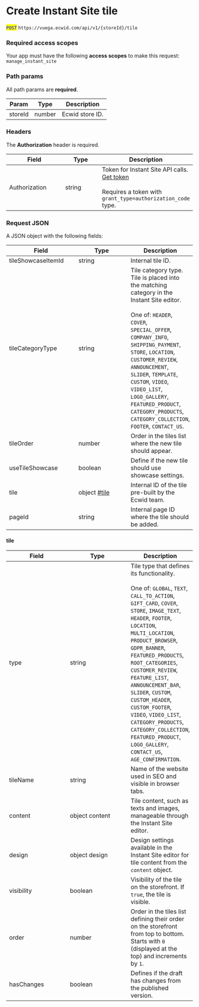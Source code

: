 # Create Instant Site tile

<mark style="color:blue;">`POST`</mark> `https://vuega.ecwid.com/api/v1/{storeId}/tile`

### Required access scopes

Your app must have the following **access scopes** to make this request: `manage_instant_site`

### Path params

All path params are **required**.

| Param   | Type   | Description     |
| ------- | ------ | --------------- |
| storeId | number | Ecwid store ID. |

### Headers

The **Authorization** header is required.

<table><thead><tr><th width="138.484375">Field</th><th width="86.42578125">Type</th><th>Description</th></tr></thead><tbody><tr><td>Authorization</td><td>string</td><td>Token for Instant Site API calls. <a href="../get-instant-site-api-token-apiv1.md">Get token</a><br><br>Requires a token with <code>grant_type=authorization_code</code> type.</td></tr></tbody></table>

### Request JSON

A JSON object with the following fields:

<table><thead><tr><th width="174.99609375">Field</th><th width="134.6875">Type</th><th>Description</th></tr></thead><tbody><tr><td>tileShowcaseItemId</td><td>string</td><td>Internal tile ID.</td></tr><tr><td>tileCategoryType</td><td>string</td><td>Tile category type. Tile is placed into the matching category in the Instant Site editor. <br><br>One of: <code>HEADER</code>, <code>COVER</code>, <code>SPECIAL_OFFER</code>, <code>COMPANY_INFO</code>, <code>SHIPPING_PAYMENT</code>, <code>STORE</code>, <code>LOCATION</code>, <code>CUSTOMER_REVIEW</code>, <code>ANNOUNCEMENT</code>, <code>SLIDER</code>, <code>TEMPLATE</code>, <code>CUSTOM</code>, <code>VIDEO</code>, <code>VIDEO_LIST</code>, <code>LOGO_GALLERY</code>, <code>FEATURED_PRODUCT</code>, <code>CATEGORY_PRODUCTS</code>, <code>CATEGORY_COLLECTION</code>, <code>FOOTER</code>, <code>CONTACT_US</code>.</td></tr><tr><td>tileOrder</td><td>number</td><td>Order in the tiles list where the new tile should appear.</td></tr><tr><td>useTileShowcase</td><td>boolean</td><td>Define if the new tile should use showcase settings.</td></tr><tr><td>tile</td><td>object <a data-mention href="create-instant-site-tile.md#tile">#tile</a></td><td>Internal ID of the tile pre-built by the Ecwid team.</td></tr><tr><td>pageId</td><td>string</td><td>Internal page ID where the tile should be added.</td></tr></tbody></table>

#### tile

<table><thead><tr><th width="149.6171875">Field</th><th width="150.29296875">Type</th><th>Description</th></tr></thead><tbody><tr><td>type</td><td>string</td><td>Tile type that defines its functionality. <br><br>One of: <code>GLOBAL</code>, <code>TEXT</code>, <code>CALL_TO_ACTION</code>, <code>GIFT_CARD</code>, <code>COVER</code>, <code>STORE</code>, <code>IMAGE_TEXT</code>, <code>HEADER</code>, <code>FOOTER</code>, <code>LOCATION</code>, <code>MULTI_LOCATION</code>, <code>PRODUCT_BROWSER</code>, <code>GDPR_BANNER</code>, <code>FEATURED_PRODUCTS</code>, <code>ROOT_CATEGORIES</code>, <code>CUSTOMER_REVIEW</code>, <code>FEATURE_LIST</code>, <code>ANNOUNCEMENT_BAR</code>, <code>SLIDER</code>, <code>CUSTOM</code>, <code>CUSTOM_HEADER</code>, <code>CUSTOM_FOOTER</code>, <code>VIDEO</code>, <code>VIDEO_LIST</code>, <code>CATEGORY_PRODUCTS</code>, <code>CATEGORY_COLLECTION</code>, <code>FEATURED_PRODUCT</code>, <code>LOGO_GALLERY</code>, <code>CONTACT_US</code>, <code>AGE_CONFIRMATION</code>.</td></tr><tr><td>tileName</td><td>string</td><td>Name of the website used in SEO and visible in browser tabs.</td></tr><tr><td>content</td><td>object content</td><td>Tile content, such as texts and images, manageable through the Instant Site editor.</td></tr><tr><td>design</td><td>object design</td><td>Design settings available in the Instant Site editor for tile content from the <code>content</code> object.</td></tr><tr><td>visibility</td><td>boolean</td><td>Visibility of the tile on the storefront. If <code>true</code>, the tile is visible.</td></tr><tr><td>order</td><td>number</td><td>Order in the tiles list defining their order on the storefront from top to bottom. Starts with <code>0</code> (displayed at the top) and increments by <code>1</code>.</td></tr><tr><td>hasChanges</td><td>boolean</td><td>Defines if the draft has changes from the published version.</td></tr></tbody></table>




